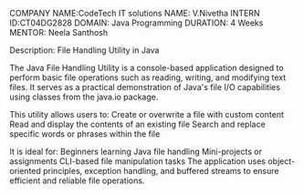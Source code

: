 COMPANY NAME:CodeTech IT solutions 
NAME: V.Nivetha  INTERN ID:CT04DG2828
DOMAIN: Java Programming  DURATION: 4 Weeks  MENTOR: Neela Santhosh

Description: File Handling Utility in Java

The Java File Handling Utility is a console-based application designed to perform basic file operations such as reading, writing, and modifying text files. It serves as a practical demonstration of Java's file I/O capabilities using classes from the java.io package.

This utility allows users to:
Create or overwrite a file with custom content
Read and display the contents of an existing file
Search and replace specific words or phrases within the file


It is ideal for:
Beginners learning Java file handling
Mini-projects or assignments
CLI-based file manipulation tasks
The application uses object-oriented principles, exception handling, and buffered streams to ensure efficient and reliable file operations.
